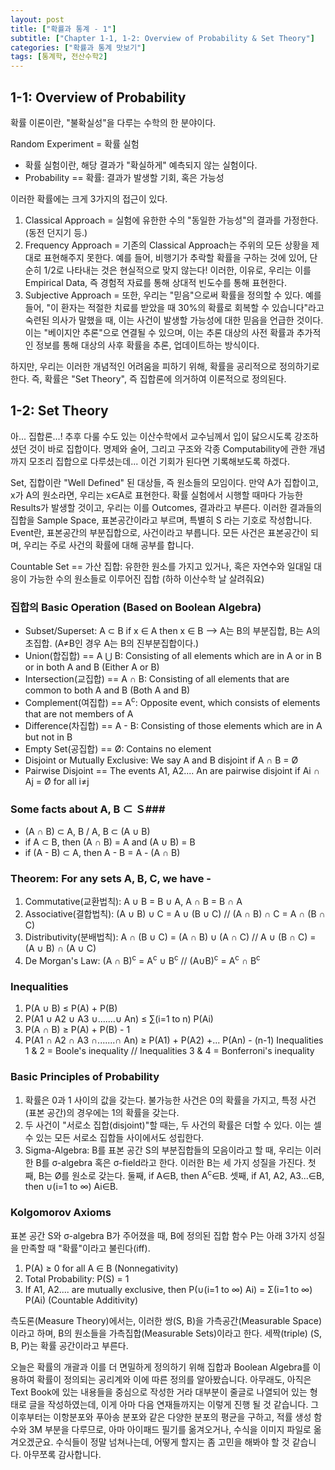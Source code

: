 ```yaml
---
layout: post
title: ["확률과 통계 - 1"]
subtitle: ["Chapter 1-1, 1-2: Overview of Probability & Set Theory"]
categories: ["확률과 통계 맛보기"]
tags: [통계학, 전산수학2]
---
```


1-1: Overview of Probability
----------

확률 이론이란, "불확실성"을 다루는 수학의 한 분야이다.

Random Experiment = 확률 실험

  * 확률 실험이란, 해당 결과가 "확실하게" 예측되지 않는 실험이다.
  * Probability == 확률: 결과가 발생할 기회, 혹은 가능성

이러한 확률에는 크게 3가지의 접근이 있다.

 1. Classical Approach = 실험에 유한한 수의 "동일한 가능성"의 결과를 가정한다. (동전 던지기 등.)
 2. Frequency Approach = 기존의 Classical Approach는 주위의 모든 상황을 제대로 표현해주지 못한다. 예를 들어, 비행기가 추락할 확률을 구하는 것에 있어, 단순히 1/2로 나타내는 것은 현실적으로 맞지 않는다! 이러한, 이유로, 우리는 이를 Empirical Data, 즉 경험적 자료를 통해 상대적 빈도수를 통해 표현한다.
 3. Subjective Approach = 또한, 우리는 "믿음"으로써 확률을 정의할 수 있다. 예를 들어, "이 환자는 적절한 치료를 받았을 때 30%의 확률로 회복할 수 있습니다"라고 숙련된 의사가 말했을 때, 이는 사건이 발생할 가능성에 대한 믿음을 언급한 것이다. 이는 "베이지안 추론"으로 연결될 수 있으며, 이는 추론 대상의 사전 확률과 추가적인 정보를 통해 대상의 사후 확률을 추론, 업데이트하는 방식이다.

하지만, 우리는 이러한 개념적인 어려움을 피하기 위해, 확률을 공리적으로 정의하기로 한다. 즉, 확률은 "Set Theory", 즉 집합론에 의거하여 이론적으로 정의된다.

1-2: Set Theory
----------
아... 집합론...! 추후 다룰 수도 있는 이산수학에서 교수님께서 입이 닳으시도록 강조하셨던 것이 바로 집합이다. 명제와 술어, 그리고 구조와 각종 Computability에 관한 개념까지 모조리 집합으로 다루셨는데... 이건 기회가 된다면 기록해보도록 하겠다.

Set, 집합이란 "Well Defined" 된 대상들, 즉 원소들의 모임이다. 만약 A가 집합이고, x가 A의 원소라면, 우리는 x∈A로 표현한다. 확률 실험에서 시행할 때마다 가능한 Results가 발생할 것이고, 우리는 이를 Outcomes, 결과라고 부른다. 이러한 결과들의 집합을 Sample Space, 표본공간이라고 부르며, 특별히 S 라는 기호로 작성합니다. Event란, 표본공간의 부분집합으로, 사건이라고 부릅니다. 모든 사건은 표본공간이 되며, 우리는 주로 사건의 확률에 대해 공부를 합니다.

Countable Set == 가산 집합: 유한한 원소를 가지고 있거나, 혹은 자연수와 일대일 대응이 가능한 수의 원소들로 이루어진 집합 (하하 이산수학 날 살려줘요)

### 집합의 Basic Operation (Based on Boolean Algebra) ###

  * Subset/Superset: A ⊂ B if x ∈ A then x ∈ B --> A는 B의 부분집합, B는 A의 초집합. (A≠B인 경우 A는 B의 진부분집합이다.)
  * Union(합집합) == A ⋃ B: Consisting of all elements which are in A or in B or in both A and B (Either A or B)
  * Intersection(교집합) == A ∩ B: Consisting of all elements that are common to both A and B (Both A and B)
  * Complement(여집합) == A<sup>c</sup>: Opposite event, which consists of elements that are not members of A
  *  Difference(차집합) == A - B: Consisting of those elements which are in A but not in B
  * Empty Set(공집합) == Ø: Contains no element
  * Disjoint or Mutually Exclusive: We say A and B disjoint if A ∩ B = Ø
  * Pairwise Disjoint == The events A1, A2.... An are pairwise disjoint if Ai ∩ Aj = Ø for all i≠j


### Some facts about A, B ⊂ Ｓ###
  * (A ∩ B) ⊂ A, B / A, B ⊂ (A ∪ B)
  * if A ⊂ B, then (A ∩ B) = A and (A ∪ B) = B
  * if (A - B) ⊂ A, then A - B = A - (A ∩ B)

### Theorem: For any sets A, B, C, we have - ###
  1. Commutative(교환법칙): A ∪ B = B ∪ A, A ∩ B = B ∩ A
  2. Associative(결합법칙): (A ∪ B) ∪ C = A ∪ (B ∪ C) // (A ∩ B) ∩ C = A ∩ (B ∩ C)
  3. Distributivity(분배법칙): A ∩ (B ∪ C) = (A ∩ B) ∪ (A ∩ C) // A ∪ (B ∩ C) = (A ∪ B) ∩ (A ∪ C)
  4. De Morgan's Law: (A ∩ B)<sup>c</sup> = A<sup>c</sup> ∪ B<sup>c</sup> // (A∪B)<sup>c</sup> = A<sup>c</sup> ∩ B<sup>c</sup>

### Inequalities ###
  1. P(A ∪ B) ≤ P(A) + P(B)
  2. P(A1 ∪ A2 ∪ A3 ∪.......∪ An) ≤ ∑(i=1 to n) P(Ai)
  3. P(A ∩ B) ≥ P(A) + P(B) - 1
  4. P(A1 ∩ A2 ∩ A3 ∩.......∩ An) ≥ P(A1) + P(A2) +... P(An) - (n-1)
  Inequalities 1 & 2 = Boole's inequality // Inequalities 3 & 4 = Bonferroni's inequality

### Basic Principles of Probability ###
  1. 확률은 0과 1 사이의 값을 갖는다. 불가능한 사건은 0의 확률을 가지고, 특정 사건(표본 공간)의 경우에는 1의 확률을 갖는다.
  2. 두 사건이 "서로소 집합(disjoint)"할 때는, 두 사건의 확률은 더할 수 있다. 이는 셀 수 있는 모든 서로소 집합들 사이에서도 성립한다.
  3. Sigma-Algebra: В를 표본 공간 S의 부분집합들의 모음이라고 할 때, 우리는 이러한 B를 σ-algebra 혹은 σ-field라고 한다. 이러한 B는 세 가지 성질을 가진다. 첫째, B는 Ø를 원소로 갖는다. 둘째, if A∈B, then A<sup>c</sup>∈B. 셋째, if A1, A2, A3...∈B, then ∪(i=1 to ∞) Ai∈B. 

### Kolgomorov Axioms ###
표본 공간 S와 σ-algebra B가 주어졌을 때, B에 정의된 집합 함수 P는 아래 3가지 성질을 만족할 때 "확률"이라고 불린다(iff).

  1. P(A) ≥ 0 for all A ∈ B (Nonnegativity)
  2. Total Probability: P(S) = 1
  3. If A1, A2.... are mutually exclusive, then P(∪(i=1 to ∞) Ai) = Σ(i=1 to ∞) P(Ai) (Countable Additivity)

측도론(Measure Theory)에서는, 이러한 쌍(S, B)을 가측공간(Measurable Space)이라고 하며, B의 원소들을 가측집합(Measurable Sets)이라고 한다. 세짝(triple) (S, B, P)는 확률 공간이라고 부른다.



오늘은 확률의 개괄과 이를 더 면밀하게 정의하기 위해 집합과 Boolean Algebra를 이용하여 확률이 정의되는 공리계와 이에 따른 정의를 알아봤습니다. 아무래도, 아직은 Text Book에 있는 내용들을 중심으로 작성한 거라 대부분이 줄글로 나열되어 있는 형태로 글을 작성하였는데, 이게 아마 다음 연재들까지는 이렇게 진행 될 것 같습니다. 그 이후부터는 이항분포와 푸아송 분포와 같은 다양한 분포의 평균을 구하고, 적률 생성 함수와 3M 부분을 다루므로, 아마 아이패드 필기를 옮겨오거나, 수식을 이미지 파일로 옮겨오겠군요. 수식들이 정말 넘쳐나는데, 어떻게 할지는 좀 고민을 해봐야 할 것 같습니다. 아무쪼록 감사합니다.  

